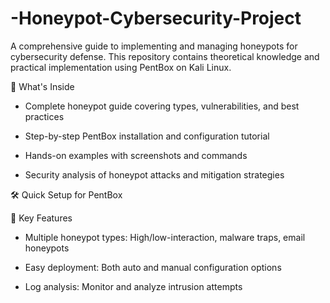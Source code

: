 # -Honeypot-Cybersecurity-Project

A comprehensive guide to implementing and managing honeypots for cybersecurity defense. This repository contains theoretical knowledge and practical implementation using PentBox on Kali Linux.

📁 What's Inside

- Complete honeypot guide covering types, vulnerabilities, and best practices

- Step-by-step PentBox installation and configuration tutorial

- Hands-on examples with screenshots and commands

- Security analysis of honeypot attacks and mitigation strategies


🛠️ Quick Setup for PentBox


🎯 Key Features

- Multiple honeypot types: High/low-interaction, malware traps, email honeypots

- Easy deployment: Both auto and manual configuration options

- Log analysis: Monitor and analyze intrusion attempts
